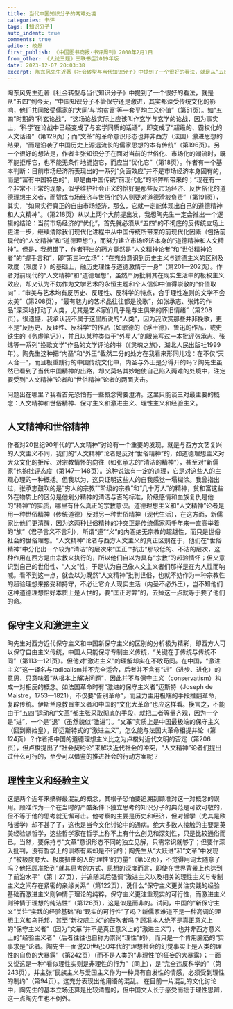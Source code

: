 ```yaml
---
title: 当代中国知识分子的两难处境
categories: 书评
tags: [知识分子]
auto_indent: true
comments: true
editor: 皎然
first_publish: 《中国图书商报·书评周刊》2000年2月1日
from_other: 《人论三题》三联书店2019年版
date: 2023-12-07 20:03:38
excerpt: 陶东风先生近著《社会转型与当代知识分子》中提到了一个很好的看法，就是从“五四”到今天，“中国知识分子不管保守还是激进，其实都深受传统文化的影响，他们共同接受儒家的‘大同’与‘均贫富’等一套平均主义价值”（第51页）。如“五四”时期的“科玄论战”，“这场论战实际上应该叫作玄学与玄学的论战，因为事实上，‘科学’在论战中已经变成了与玄学同质的话语”，即变成了“超级的、霸权化的人文话语”（第129页）；而“文革”的革命意识形态也并非西方（法国）激进思想的结果，“而是沿袭了中国历史上源远流长的儒家思想的本有传统”（第196页）。另一个很好的想法是，作者主张知识分子在面对当前的世俗化、市场化的潮流时，既不能拒斥它，也不能无条件地拥抱它，而应当“优化它”（第18页）。
---
```

陶东风先生近著《社会转型与当代知识分子》中提到了一个很好的看法，就是从“五四”到今天，“中国知识分子不管保守还是激进，其实都深受传统文化的影响，他们共同接受儒家的‘大同’与‘均贫富’等一套平均主义价值”（第51页）。如“五四”时期的“科玄论战”，“这场论战实际上应该叫作玄学与玄学的论战，因为事实上，‘科学’在论战中已经变成了与玄学同质的话语”，即变成了“超级的、霸权化的人文话语”（第129页）；而“文革”的革命意识形态也并非西方（法国）激进思想的结果，“而是沿袭了中国历史上源远流长的儒家思想的本有传统”（第196页）。另一个很好的想法是，作者主张知识分子在面对当前的世俗化、市场化的潮流时，既不能拒斥它，也不能无条件地拥抱它，而应当“优化它”（第18页）。作者有一个基本判断：目前市场经济所表现出的一系列“负面效应”并不是市场经济本身固有的，而是“富有中国特色的”，即是由中国传统“前现代化”的积弊所带来的；“现在有一个非常不正常的现象，似乎维护社会正义的恰好是那些反市场经济、反世俗化的道德理想主义者，而赞成市场经济与世俗化的人则要对道德滑坡负责”（第191页），其实，“如果实行真正的自由市场经济，那么，它就一定能体现出自己的道德精神和人文精神”。（第218页）从以上两个大前提出发，我想陶先生一定会推出一个逻辑的结论：当前市场经济的“优化”，首先就必须从“五四”的不彻底的反传统立场上更进一步，继续清除我们现代化进程中从中国传统所带来的前现代化因素（包括前现代的“人文精神”和“道德理想”），而努力建立市场经济本身的“道德精神和人文精神”。但是，我想错了，作者幵出的药方竟然是“人文精神论者”和“世俗精神论者”的“握手言和”，即“第三种立场”：“在充分意识到历史主义与道德主义的区别及效度（限度？）的基础上，融历史理性与道德激情于一身”（第201—202页）。作者对前现代的“人文精神”和“道德理想”，虽然严厉批判其在现实生活中的极权主义效应，却乂认为不妨作为文学艺术的永恒主题和个人信仰中值得崇敬的“价值取向”：“审美与艺术均有反历史、反理性、反科学的特点，合乎理性准则的文学不会太美”（第208页），“最有魅力的艺术品往往都是挽歌”，如张承志、张炜的作品“深深地打动了人类，尤其是艺术家们几乎是与生俱来的怀旧情绪”（第208页）。很遗憾，我承认我不属于这里所说的“人类”，因为我欣赏那些并非挽歌，更不是“反历史、反理性、反科学”的作品（如歌德的《浮士德》、鲁迅的作品，或史铁生的《务虚笔记》），并且以某种类似于“外星人”的眼光写过一本批评张承志、张炜等一系列“挽歌文学”作品的文学评论的书（《灵魂之旅》，湖北人民出版社1999年）。陶先生这种把“内圣”和“外王”截然二分的处方在我看来形同儿戏：在不仅“天人合一”，而且极重践行的中国传统文化中，内圣与外王是分得开的吗？陶先生虽然已看到了当代中国精神的出路，却又莫名其妙地使自己陷入两难的处境中，注定要受到“人文精神”论者和“世俗精神”论者的两面夹击。

问题出在哪里？我看首先恐怕有一些概念需要澄清。这里只能谈三对最主要的概念：人文精神和世俗精神、保守主义和激进主义、理性主义和经验主义。
## 人文精神和世俗精神
作者对20世纪90年代的“人文精神”讨论有一个重要的发现，就是与西方文艺复兴的人文主义不同，我们的“人文精神”论者是反对“世俗精神”的，如道德理想主义对大众文化的拒斥、对宗教情怀的向往（如张承志的“清洁的精神”），甚至对“新儒家”也抱批评态度（第147—148页）。这种说法有一定的道理，它是对这些人的主观心理的一种概括。但我以为，这只证明这些人的自我感觉一塌糊涂。我曾指出过，张承志鼓吹的是“穷人的宗教”“阶级的宗教”和“几十万人”的精神，贫和富这些外在物质上的区分是他划分精神的清洁与否的标准，阶级感情和血族复仇是他的“精神”的实质，哪里有什么真正的宗教意识。道德理想主义和“人文精神”论者是用一种世俗精神（传统道德）反对另一种世俗精神（现代生活），在这方面，新儒家比他们更清醒，因为这两种世俗精神的冲突正是传统儒家两千年来一直高举着的“旗”（君子言义不言利），所谓“道”“义”的内涵绝无宗教的超越性，而只是世俗社会的世俗理想。“人文精神”论者与西方人文主义的真正区别在于，他们在“世俗精神”中分化出一个较为“清洁”的层次来“匡正”“抗击”那较低的、不洁的层次，这种作用在西方是由宗教来执行的，所以他们自以为具有“宗教”的超验情怀；但又意识到自己的世俗性、“人文”性，于是认为自己像人文主义者们那样是在为人性而呐喊。看不到这一点，就会以为既然“人文精神”批判世俗，也就不妨作为一种宗教性的超验理想来接受和持守，不必让它介人现实生活（内圣不必外王），岂不知他们这种道德理想恰好本质上是人世的，要“匡正时弊”的，去掉这一点就等于要了他们的命。
## 保守主义和激进主义
陶先生对西方近代保守主义和中国新保守主义的区别的分析极为精彩，即西方人可以保守自由主义传统，中国人只能保守专制主义传统，“关键在于传统与传统不同”（第113—121页）。但他对“激进主义”的理解却实在不敢苟同。在中国，“激进主义”这一译名与radicalism并不完全适合，后者并不含有“进”（进步、进化）的意思，只意味着“从根本上解决问题”，因此并不与保守主义（conservatism）构成一对相反的概念。如法国革命时有“激进的保守主义者”迈斯特（Joseph de Maistre，1753—1821），不仅要“告别革命”，而且力主用极端的手段推翻革命，复辟传统。伊斯兰原教旨主义者和中国的“文化大革命”也应这样看。换言之，不能由于“五四”运动和“文革”都主张采取彻底的手段，就把二者等量齐观，因为一个是“进”，一个是“退”（虽然貌似“激进”）。“文革”实质上是中国最极端的保守主义（回到秦始皇），即迈斯特式的“激进主义”，怎么能与法国大革命相提并论（第124页）？作者把中国的道德理想主义比之为卢梭对近代文明的否定（第206页），但卢梭提出了“社会契约论”来解决近代社会的冲突，“人文精神”论者们提出过什么可行的，至少可以借鉴的推进社会的行动方案呢？
## 理性主义和经验主义
这是两个近年来搞得最混乱的概念，其根子恐怕要追溯到顾准对这一对概念的误用。顾准作为一个在当时的严酷条件下独立思考的知识分子的典范是可钦可敬的，但不等于他的思考就无懈可击。他考察的主要是历史和经济，但对哲学（尤其是欧陆哲学）却不甚了了，这也是当今文化讨论中的通病。绝大多数人接触的主要是英美经验派哲学，这些哲学家在哲学上称不上有什么创见和深刻性，只是比较通俗而已。当然，要保持与“文革”意识形态不同的独立见解，只需常识就够了；但要作深入批判，没有哲学上的训练有素却是不行的；陶先生从“大跃进”和“文革”中发现了“被极度夸大、极度扭曲的人的‘理性’的力量”（第52页），不觉得用词太随意了吗？他把顾准抬到“就其思考的方式、思想的深度而言，即使在世界背景上也达到了前沿水平”（第丨27页），并追随其后强调“激进主义以及相关的理性主义与专制主义之间存在紧密的亲缘关系”（第122页），说什么“保守主义更关注实践的经验基础而激进主义则钟情于理论的纯粹，保守主义更注重现实的可行性，而激进主义则钟情于理想的纯洁性”（第126页），这是似是而非的。试问，中国的“新保守主义”关注“实践的经验基础”和“现实的可行性”了吗？新儒家难道不是一种高调的理想主义和乌托邦，甚至“新权威主义”的鼓吹者吗？顾准本人绝不是真正意义上的“保守主义者”（因为“文革”并不是真正意义上的“激进主义”），也并非西方意义上的“经验主义者”（后者往往也自称为崇尚“理性”的），而只是一个肯用脑筋的“实事求是”论者。陶先生一面说20世纪50年代的“理想社会的幻觉事实上是人类的理性的自负的大暴露”（第242页）（而不是人类的“非理性”的狂妄的大暴露）；一面又说这是一种“看似理性实则是非理性的行为”（同上），是“完全违反科学的”（第243页），并主张“民族主义与爱国主义作为一种具有自发性的情感，必须受到理性的制约”（第94页）。这充分表现出他用语的混乱。
在目前一片混乱的文化讨论中，陶先生的基本立场还算是比较清醒的，但中国文人长于感受而拙于理性思辨，这一点陶先生也不例外。

